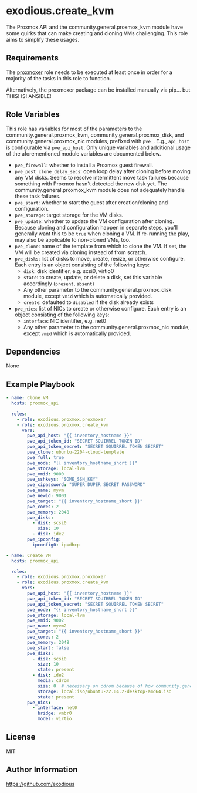 exodious.create_kvm
===================

The Proxmox API and the community.general.proxmox_kvm module have some quirks that can make creating and cloning VMs challenging. This role aims to simplify these usages.

Requirements
------------

The [proxmoxer](../proxmoxer/README.md) role needs to be executed at least once in order for a majority of the tasks in this role to function.

Alternatively, the proxmoxer package can be installed manually via pip... but THIS! IS! ANSIBLE!

Role Variables
--------------

This role has variables for most of the parameters to the community.general.proxmox_kvm, community.general.proxmox_disk, and community.general.proxmox_nic modules, prefixed with `pve_`. E.g., `api_host` is configurable via `pve_api_host`. Only unique variables and additional usage of the aforementioned module variables are documented below.

- `pve_firewall`: whether to install a Proxmox guest firewall.
- `pve_post_clone_delay_secs`: open loop delay after cloning before moving any VM disks. Seems to resolve intermittent move task failures because something with Proxmox hasn't detected the new disk yet. The community.general.proxmox_kvm module does not adequately handle these task failures.
- `pve_start`: whether to start the guest after creation/cloning and configuration.
- `pve_storage`: target storage for the VM disks.
- `pve_update`: whether to update the VM configuration after cloning. Because cloning and configuration happen in separate steps, you'll generally want this to be `true` when cloning a VM. If re-running the play, may also be applicable to non-cloned VMs, too.
- `pve_clone`: name of the template from which to clone the VM. If set, the VM will be created via cloning instead of from scratch.
- `pve_disks`: list of disks to move, create, resize, or otherwise configure. Each entry is an object consisting of the following keys:
    - `disk`: disk identifier, e.g. scsi0, virtio0
    - `state`: to create, update, or delete a disk, set this variable accordingly (`present`, `absent`)
    - Any other parameter to the community.general.proxmox_disk module, except `vmid` which is automatically provided.
    - `create`: defaulted to `disabled` if the disk already exists
- `pve_nics`: list of NICs to create or otherwise configure. Each entry is an object consisting of the following keys:
    - `interface`: NIC identifier, e.g. net0
    - Any other parameter to the community.general.proxmox_nic module, except `vmid` which is automatically provided.

Dependencies
------------

None

Example Playbook
----------------

```yaml
- name: Clone VM
  hosts: proxmox_api

  roles:
    - role: exodious.proxmox.proxmoxer
    - role: exodious.proxmox.create_kvm
      vars:
        pve_api_host: "{{ inventory_hostname }}"
        pve_api_token_id: "SECRET SQUIRREL TOKEN ID"
        pve_api_token_secret: "SECRET SQUIRREL TOKEN SECRET"
        pve_clone: ubuntu-2204-cloud-template
        pve_full: true
        pve_node: "{{ inventory_hostname_short }}"
        pve_storage: local-lvm
        pve_vmid: 9000
        pve_sshkeys: "SOME_SSH_KEY"
        pve_cipassword: "SUPER DUPER SECRET PASSWORD"
        pve_name: myvm
        pve_newid: 9001
        pve_target: "{{ inventory_hostname_short }}"
        pve_cores: 2
        pve_memory: 2048
        pve_disks:
          - disk: scsi0
            size: 10
          - disk: ide2
        pve_ipconfig:
          ipconfig0: ip=dhcp
```

```yaml
- name: Create VM
  hosts: proxmox_api

  roles:
    - role: exodious.proxmox.proxmoxer
    - role: exodious.proxmox.create_kvm
      vars:
        pve_api_host: "{{ inventory_hostname }}"
        pve_api_token_id: "SECRET SQUIRREL TOKEN ID"
        pve_api_token_secret: "SECRET SQUIRREL TOKEN SECRET"
        pve_node: "{{ inventory_hostname_short }}"
        pve_storage: local-lvm
        pve_vmid: 9002
        pve_name: myvm2
        pve_target: "{{ inventory_hostname_short }}"
        pve_cores: 2
        pve_memory: 2048
        pve_start: false
        pve_disks:
          - disk: scsi0
            size: 10
            state: present
          - disk: ide2
            media: cdrom
            size: 0  # necessary on cdrom because of how community.general.proxmox_disk formats the config string
            storage: local:iso/ubuntu-22.04.2-desktop-amd64.iso
            state: present
        pve_nics:
          - interface: net0
            bridge: vmbr0
            model: virtio
```

License
-------

MIT

Author Information
------------------

https://github.com/exodious
